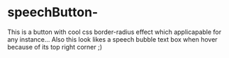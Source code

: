# speechButton-

This is a button with cool css border-radius effect which applicapable for any instance...
Also this look likes a speech bubble text box when hover because of its top right corner ;)
